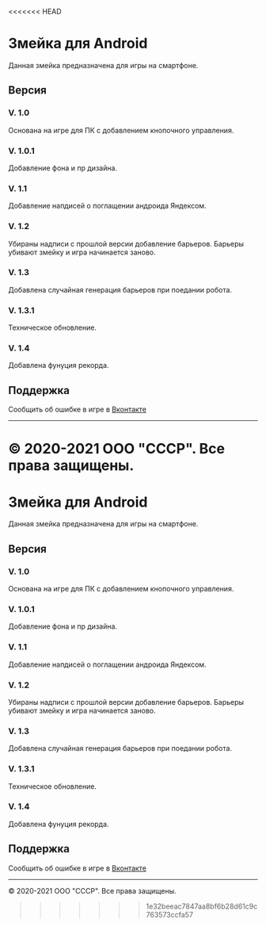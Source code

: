 <<<<<<< HEAD
# Змейка для Android
Данная змейка предназначена для игры на смартфоне.
## Версия
### V. 1.0
Основана на игре для ПК с добавлением кнопочного управления.
### V. 1.0.1 
Добавление фона и пр дизайна.
### V. 1.1 
Добавление напдисей о поглащении андроида Яндексом. 
### V. 1.2
Убираны надписи с прошлой версии добавление барьеров. Барьеры убивают змейку и игра начинается заново.
### V. 1.3 
Добавлена случайная генерация барьеров при поедании робота.
### V. 1.3.1
Техническое обновление.
### V. 1.4
Добавлена фунуция рекорда.
## Поддержка 
Сообщить об ошибке в игре в [Вконтакте](https://vk.me/club198438193)

<hr>

© 2020-2021 ООО "СССР". Все права защищены.
=======
# Змейка для Android
Данная змейка предназначена для игры на смартфоне.
## Версия
### V. 1.0
Основана на игре для ПК с добавлением кнопочного управления.
### V. 1.0.1 
Добавление фона и пр дизайна.
### V. 1.1 
Добавление напдисей о поглащении андроида Яндексом. 
### V. 1.2
Убираны надписи с прошлой версии добавление барьеров. Барьеры убивают змейку и игра начинается заново.
### V. 1.3 
Добавлена случайная генерация барьеров при поедании робота.
### V. 1.3.1
Техническое обновление.
### V. 1.4
Добавлена фунуция рекорда.
## Поддержка 
Сообщить об ошибке в игре в [Вконтакте](https://vk.me/club198438193)

<hr>

© 2020-2021 ООО "СССР". Все права защищены.
>>>>>>> 1e32beeac7847aa8bf6b28d61c9c763573ccfa57
